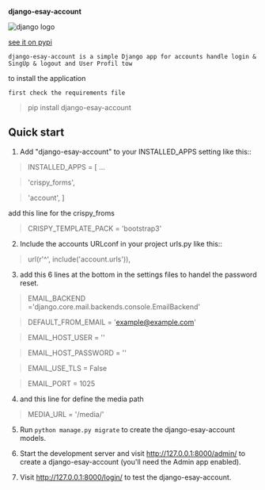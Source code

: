 
**django-esay-account**


![django logo](http://djangostars.com/blog/content/images/2017/03/Screenshot_812123.png)


[see it on pypi  ](https://pypi.python.org/pypi?:action=display&name=django-esay-account&version=0.0.2)


 `django-esay-account is a simple Django app for accounts handle login & SingUp & logout and User Profil tow`

to install the application


`first check the requirements file`

>pip install django-esay-account



Quick start
-----------

1. Add "django-esay-account" to your INSTALLED_APPS setting like this::

>    INSTALLED_APPS = [
>        ...


>    'crispy_forms',


>    'account',
>    ]
  
  
  add this line for the crispy_froms



>	CRISPY_TEMPLATE_PACK = 'bootstrap3'

2. Include the accounts URLconf in your project urls.py like this::

>   url(r'^', include('account.urls')),
    
3. add this 6 lines at the bottom in the settings files to handel the password reset.


 >EMAIL_BACKEND ='django.core.mail.backends.console.EmailBackend' 
	
 >DEFAULT_FROM_EMAIL = 'example@example.com'
	
 >EMAIL_HOST_USER = ''
	
 >EMAIL_HOST_PASSWORD = ''
	
 >EMAIL_USE_TLS = False 
	
 >EMAIL_PORT = 1025

4. and this line for define the media path

>MEDIA_URL = '/media/'

5. Run `python manage.py migrate` to create the django-esay-account models.

6. Start the development server and visit http://127.0.0.1:8000/admin/
   to create a django-esay-account (you'll need the Admin app enabled).

7. Visit http://127.0.0.1:8000/login/ to test the  django-esay-account.
